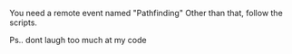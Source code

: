 You need a remote event named "Pathfinding"
Other than that, follow the scripts.






Ps.. dont laugh too much at my code
